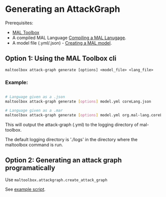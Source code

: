 # Generating an AttackGraph

Prerequisites:
- [MAL Toolbox](https://github.com/mal-lang/mal-toolbox)
- A compiled MAL Language [Compiling a MAL Lanugage](compile_language.md).
- A model file (.yml/.json) - [Creating a MAL model](create_model.md).

## Option 1: Using the MAL Toolbox cli

`maltoolbox attack-graph generate [options] <model_file> <lang_file>`

### Example:
```bash

# Language given as a .json
maltoolbox attack-graph generate [options] model.yml coreLang.json

# Language given as a .mar
maltoolbox attack-graph generate [options] model.yml org.mal-lang.coreLang-1.0.0.mar

```

This will output the attack-graph (.yml) to the logging directory of mal-toolbox.

The default logging directory is './logs' in the directory where the maltoolbox command is run.

## Option 2: Generating an attack graph programatically

Use `maltoolbox.attackgraph.create_attack_graph`

See [example script](scripts/generate_attack_graph.py).